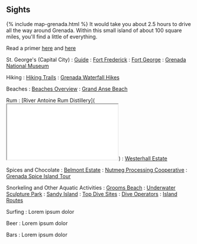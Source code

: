 ## Sights

{% include map-grenada.html %}
It would take you about 2.5 hours to drive all the way around Grenada. Within this small island of about 100 square miles, you'll find a little of everything.

Read a primer [here](https://www.telegraph.co.uk/travel/destinations/caribbean/grenada/articles/grenada-travel-guide/) and [here](https://www.lonelyplanet.com/grenada)

St. George's (Capital City)
: [Guide](https://www.lonelyplanet.com/grenada/grenada-island/st-georges)
: [Fort Frederick](https://www.lonelyplanet.com/grenada/st-georges/attractions/fort-frederick/a/poi-sig/1395090/358047)
: [Fort George](http://www.puregrenada.com/explore/attractions/historic-sites/fort-george/#.W6MVp9hKh0s)
: [Grenada National Museum](http://www.puregrenada.com/explore/attractions/historic-sites/grenada-national-museum/#.W6MV6thKh0s)

Hiking
: [Hiking Trails](http://www.puregrenada.com/explore/soft-adventure/hiking-trails/)
: [Grenada Waterfall Hikes](https://www.usatoday.com/story/travel/experience/caribbean/2017/05/01/waterfall-hikes-grenada/101040676/)

Beaches
: [Beaches Overview](http://www.puregrenada.com/explore/attractions/beaches/)
: [Grand Anse Beach](https://www.lonelyplanet.com/grenada/attractions/grand-anse/a/poi-sig/1025442/358047)

Rum
: [River Antoine Rum Distillery](<iframe src="//players.brightcove.net/5104226627001/default_default/index.html?videoId=5733952970001" allowfullscreen webkitallowfullscreen mozallowfullscreen></iframe>)
: [Westerhall Estate](http://www.puregrenada.com/explore/attractions/historic-sites/westerhall-estate/#.W6MVbNhKh0s)

Spices and Chocolate
: [Belmont Estate](http://www.belmontestate.net/cocoa.htm)
: [Nutmeg Processing Cooperative](https://www.lonelyplanet.com/grenada/gouyave/attractions/nutmeg-processing-cooperative/a/poi-sig/1395288/358047)
: [Grenada Spice Island Tour](https://www.lonelyplanet.com/grenada/activities/grenada-spice-island-tour/a/pa-act/v-6546SPICE/358047)

Snorkeling and Other Aquatic Activities
: [Grooms Beach](https://www.lonelyplanet.com/grenada/attractions/grooms-beach/a/poi-sig/1395226/358047)
: [Underwater Sculpture Park](https://www.lonelyplanet.com/grenada/st-georges/attractions/underwater-sculpture-park/a/poi-sig/1555233/358047)
: [Sandy Island](https://www.lonelyplanet.com/grenada/attractions/sandy-island/a/poi-sig/1557967/358047)
: [Top Dive Sites](https://www.lonelyplanet.com/grenada/in-location/activities/a/nar/5b0cbad0-d52c-4564-aa6a-8786c80fe2e7/358047)
: [Dive Operators](http://www.puregrenada.com/explore/soft-adventure/snorkeling/)
: [Island Routes](https://www.islandroutes.com/caribbean-tours/grenada/103/st-georges)


Surfing
: Lorem ipsum dolor

Beer
: Lorem ipsum dolor

Bars
: Lorem ipsum dolor

